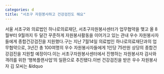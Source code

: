 ```yaml
---
categories: d
title: "서초구 자원봉사하고 건강검진도 해요"
---
```

서울 서초구와 의료법인 하나로의료재단, 서초구자원봉사센터가 업무협약을 맺고 올 8월부터 9월까지 두 달간 꾸준하게 자원봉사활동을 이어가고 있는 관내 우수 자원봉사자들에게 종합건강검진을 지원했다.구는 지난 7월14일 의료법인 하나로의료재단과의 업무협약으로, 3년간 총 100여명의 우수 자원봉사자들에게 1인당 75만원 상당의 종합건강검진을 지원할 예정이다.이는 서초구자원봉사센터에서 진행하는 자원봉사자 감사와 격려를 위한 &lsquo;행복플랜사업&rsquo;의 일환으로 추진됐다.이번 건강검진을 받은 우수 자원봉사자 김 모씨는 &ldquo